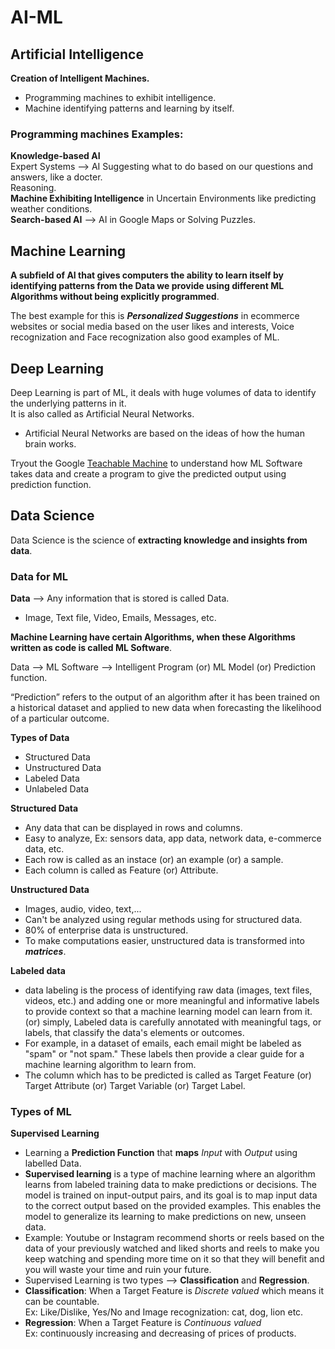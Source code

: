 # AI-ML
## Artificial Intelligence
**Creation of Intelligent Machines.**
- Programming machines to exhibit intelligence.
- Machine identifying patterns and learning by itself.
### Programming machines Examples:
**Knowledge-based AI**\
Expert Systems --> AI Suggesting what to do based on our questions and answers, like a docter.\
Reasoning.\
**Machine Exhibiting Intelligence** in Uncertain Environments like predicting weather conditions.\
**Search-based AI** --> AI in Google Maps or Solving Puzzles.
## Machine Learning
**A subfield of AI that gives computers the ability to learn itself by identifying patterns from the Data we provide using different ML Algorithms without being explicitly programmed**.

The best example for this is ***Personalized Suggestions*** in ecommerce websites or social media based on the user likes and interests, Voice recognization and Face recognization also good examples of ML.
## Deep Learning
Deep Learning is part of ML, it deals with huge volumes of data to identify the underlying patterns in it.\
It is also called as Artificial Neural Networks.
- Artificial Neural Networks are based on the ideas of how the human brain works.

Tryout the Google [Teachable Machine](https://teachablemachine.withgoogle.com/) to understand how ML Software takes data and create a program to give the predicted output using prediction function.
## Data Science
Data Science is the science of **extracting knowledge and insights from data**.
### Data for ML
**Data** --> Any information that is stored is called Data.
- Image, Text file, Video, Emails, Messages, etc.

**Machine Learning have certain Algorithms, when these Algorithms written as code is called ML Software**.

Data --> ML Software --> Intelligent Program (or) ML Model (or) Prediction function.

“Prediction” refers to the output of an algorithm after it has been trained on a historical dataset and applied to new data when forecasting the likelihood of a particular outcome.

**Types of Data**
- Structured Data
- Unstructured Data
- Labeled Data
- Unlabeled Data

**Structured Data**
- Any data that can be displayed in rows and columns.
- Easy to analyze, Ex: sensors data, app data, network data, e-commerce data, etc.
- Each row is called as an instace (or) an example (or) a sample.
- Each column is called as Feature (or) Attribute.

**Unstructured Data**
- Images, audio, video, text,...
- Can't be analyzed using regular methods using for structured data.
- 80% of enterprise data is unstructured.
- To make computations easier, unstructured data is transformed into ***matrices***.

**Labeled data**
- data labeling is the process of identifying raw data (images, text files, videos, etc.) and adding one or more meaningful and informative labels to provide context so that a machine learning model can learn from it. (or) simply, Labeled data is carefully annotated with meaningful tags, or labels, that classify the data's elements or outcomes.
- For example, in a dataset of emails, each email might be labeled as "spam" or "not spam." These labels then provide a clear guide for a machine learning algorithm to learn from.
- The column which has to be predicted is called as Target Feature (or) Target Attribute (or) Target Variable (or) Target Label.
### Types of ML
**Supervised Learning**
- Learning a **Prediction Function** that **maps** *Input* with *Output* using labelled Data.
- **Supervised learning** is a type of machine learning where an algorithm learns from labeled training data to make predictions or decisions. The model is trained on input-output pairs, and its goal is to map input data to the correct output based on the provided examples. This enables the model to generalize its learning to make predictions on new, unseen data.
- Example: Youtube or Instagram recommend shorts or reels based on the data of your previously watched and liked shorts and reels to make you keep watching and spending more time on it so that they will benefit and you will waste your time and ruin your future.
- Supervised Learning is two types --> **Classification** and **Regression**.
- **Classification**: When a Target Feature is *Discrete valued* which means it can be countable.<br/> Ex: Like/Dislike, Yes/No and Image recognization: cat, dog, lion etc.
- **Regression**: When a Target Feature is *Continuous valued*<br/>
Ex: continuously increasing and decreasing of prices of products.











